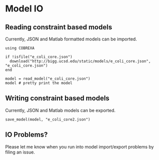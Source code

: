 # Model IO

## Reading constraint based models
Currently, JSON and Matlab formatted models can be imported.

```
using COBREXA

if !isfile("e_coli_core.json")
  download("http://bigg.ucsd.edu/static/models/e_coli_core.json", "e_coli_core.json")
end

model = read_model("e_coli_core.json")
model # pretty print the model
```

## Writing constraint based models
Currently, JSON and Matlab models can be exported.

```
save_model(model, "e_coli_core2.json")
```

## IO Problems?
Please let me know when you run into model import/export problems by filing an issue.
